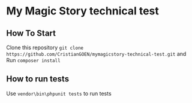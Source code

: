 # My Magic Story technical test

## How To Start

Clone this repository `git clone https://github.com/CristianGOEN/mymagicstory-technical-test.git` and Run `composer install`

## How to run tests

Use `vendor\bin\phpunit tests` to run tests
